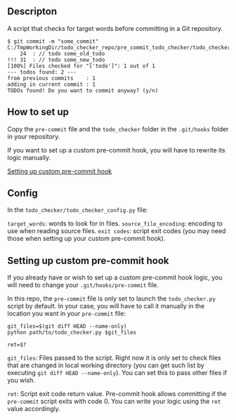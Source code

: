 ## Descripton

A script that checks for target words before committing in a Git repository.

```
$ git commit -m "some_commit"
C:/TmpWorkingDir/todo_checker_repo/pre_commit_todo_checker/todo_checker/src/file.cpp
    24  : // todo some_old_todo
!!! 31  : // todo some_new_todo
[100%] Files checked for "['todo']": 1 out of 1
--- todos found: 2 ---
from previous commits    : 1
adding in current commit : 1
TODOs found! Do you want to commit anyway? (y/n) 
```

## How to set up

Copy the `pre-commit` file and the `todo_checker` folder in the `.git/hooks` folder in your repository.

If you want to set up a custom pre-commit hook, you will have to rewrite its logic manually.

[Setting up custom pre-commit hook](https://github.com/eschubarov/pre_commit_todo_checker/blob/main/README.md#setting-up-custom-pre-commit-hook)

## Config

In the `todo_checker/todo_checker_config.py` file:

`target_words`: words to look for in files.
`source_file_encoding`: encoding to use when reading source files.
`exit codes`: script exit codes (you may need those when setting up your custom pre-commit hook).

## Setting up custom pre-commit hook

If you already have or wish to set up a custom pre-commit hook logic, you will need to change your `.git/hooks/pre-commit` file.

In this repo, the `pre-commit` file is only set to launch the `todo_checker.py` script by default. In your case, you will have to call it manually in the location you want in your `pre-commit` file:
```
git_files=$(git diff HEAD --name-only)
python path/to/todo_checker.py $git_files

ret=$?
```

`git_files`: Files passed to the script. Right now it is only set to check files that are changed in local working directory (you can get such list by executing `git diff HEAD --name-only`). You can set this to pass other files if you wish.

`ret`: Script exit code return value. Pre-commit hook allows committing if the `pre-commit` script exits with code 0. You can write your logic using the `ret` value accordingly.
